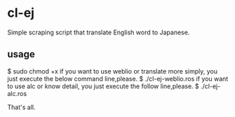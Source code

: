 # cl-ej
Simple scraping script that translate English word to Japanese.

## usage
$ sudo chmod +x <these script>
if you want to use weblio or translate more simply, you just execute the below command line,please.
$ ./cl-ej-weblio.ros <English word>
if you want to use alc or know detail, you just execute the follow line,please.
$ ./cl-ej-alc.ros <English word>

That's all.
